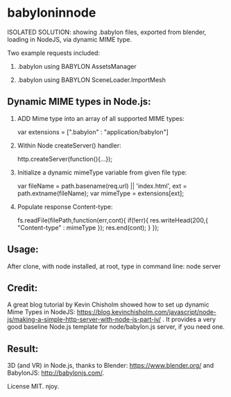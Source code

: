 # babyloninnode
ISOLATED SOLUTION: showing .babylon files, exported from blender, loading in NodeJS, via dynamic MIME type.

Two example requests included:

   1) .babylon using BABYLON AssetsManager
   
   2) .babylon using BABYLON SceneLoader.ImportMesh
   
## Dynamic MIME types in Node.js:

   1) ADD Mime type into an array of all supported MIME types:

		var extensions = [".babylon" : "application/babylon"] 

   2) Within Node createServer() handler:

        http.createServer(function(){...});

   3) Initialize a dynamic mimeType variable from given file type:

        var fileName = path.basename(req.url) || 'index.html',
            ext = path.extname(fileName);
        var mimeType = extensions[ext];     
 
   4) Populate response Content-type:

		fs.readFile(filePath,function(err,cont){
			if(!err){
				res.writeHead(200,{
					"Content-type" : mimeType
				});
				res.end(cont);
			}
		});

## Usage:
After clone, with node installed, at root, type in command line: node server
  
## Credit: 
A great blog tutorial by Kevin Chisholm showed how to set up dynamic Mime Types in NodeJS:
https://blog.kevinchisholm.com/javascript/node-js/making-a-simple-http-server-with-node-js-part-iv/
. It provides a very good baseline Node.js template for node/babylon.js server, if you need one. 

## Result: 
3D (and VR) in Node.js, thanks to Blender: https://www.blender.org/ and BabylonJS: http://babylonjs.com/.
 

License MIT. 
njoy.
